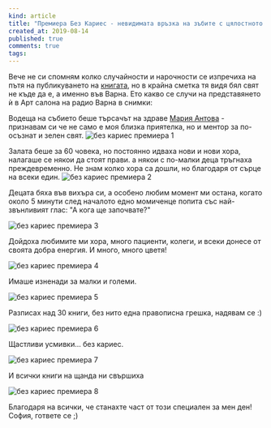 ```yaml
---
kind: article
title: "Премиера Без Кариес - невидимата връзка на зъбите с цялостното здраве"
created_at: 2019-08-14
published: true
comments: true
tags:
--- 
```

Вече не си спомням колко случайности и нарочности се изпречиха на пътя на публикуването на [книгата](https://bezkaries.com/blog/2019-08-02-за-невидимата-връзка-на-зъбите-с-здравето/), но в крайна сметка тя видя бял свят не къде да е, а именно във Варна.
Ето какво се случи на представянето ѝ в Арт салона на радио Варна в снимки:

Водеща на събието беше търсачът на здраве [Мария Антова](http://eko-exo.com) - признавам си че не само е моя близка приятелка, но и ментор за по-осъзнат и зелен свят.
![без кариес премиера 1](/images/posts/varna1.jpg)


<!-- more -->

Залата беше за 60 човека, но постоянно идваха нови и нови хора, налагаше се някои да стоят прави. а някои с по-малки деца тръгнаха преждевременно. Не знам колко хора са дошли, но благодаря от сърце на всеки един.
![без кариес премиера 2](/images/posts/varna2.jpg)

Децата бяха във вихъра си, а особено любим момент ми остана, когато около 5 минути след началото едно момиченце попита със най-звънливият глас: "А кога ще започвате?"

![без кариес премиера 3](/images/posts/varna3.jpg)

Дойдоха любимите ми хора, много пациенти, колеги, и всеки донесе от своята добра енергия. И много, много цветя!

![без кариес премиера 4](/images/posts/varna4.jpg)

Имаше изненади за малки и големи.

![без кариес премиера 5](/images/posts/varna5.jpg)

Разписах над 30 книги, без нито една правописна грешка, надявам се :)

![без кариес премиера 6](/images/posts/varna6.jpg)

Щастливи усмивки... без кариес.

![без кариес премиера 7](/images/posts/varna7.jpg)

И всички книги на щанда ни свършиха

![без кариес премиера 8](/images/posts/varna8.jpg)

Благодаря на всички, че станахте част от този специален за мен ден! София, гответе се ;)